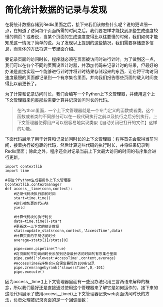 # 简化统计数据的记录与发现

在将统计数据存储到Redis里面之后，接下来我们该做些什么呢？说的更详细一点，在知道了访问每个页面所需的时间之后，我们要怎样才能找到那些生成速度较慢的网页？或者说，当某个页面的生成速度变得比以往要慢的时候，我们如何才能知悉这一情况？简单的说，为了发现以上提到的这些情况，我们需要存储更多信息，而具体的方法将这一节里面介绍。

要记录页面的访问时长，程序就必须在页面被访问时进行计时。为了做到这一点，我们可以在各个不同的页面设置计时器，并添加代码来记录计时的结果，但最好的办法是直接实现一个能够进行计时并将计时结果存储起来的东西，让它将平均访问速度最慢的页面都记录到一个有序集合里面，并向我们报告哪些页面的载入时间变得比以前更长了。

为了计算和记录访问时长，我们会编写一个Python上下文管理器，并使用这个上下文管理器来包裹那些需要计算并记录访问时长的代码。

> 在Python里面，一个上下文管理器就是一个专门定义的函数或者类，这个函数或者类的不同部分可以在一段代码执行之前以及执行之后分别执行。上下文管理器使得用户可以很容易地实现类似【自动关闭已打开的文件】这样的功能。

下面代码展示了用于计算和记录访问时长的上下文管理器：程序首先会取得当前时间，接着执行被包裹的代码，然后计算这些代码的执行时长，并将结果记录到  
Redis里面；除此之外，程序还会对记录当前上下文最大访问的时间的有序集合进行更新。

```
import contextlib
import time

#将这个Python生成器用作上下文管理器
@contextlib.contextmanager
def access__time(conn,context):
    #记录代码块执行前的时间
    start=time.time()
    #运行被包裹的代码块
    yield

    #计算代码块的执行时长
    data=time.time()-start
    #更新这一上下文的统计数据
    stats=update_stats(conn,context,'AccessTime',data)
    #计算页面的平局访问时长
    average=stats[1]/stats[0]

    pipe=conn.pipeline(True)
    #将页面的平均访问时长添加到记录最长访问时间的有序集合里面
    pipe.zadd('slowest:AccessTime',context,average)
    #AccessTime有序集合只会保留最慢的100条记录
    pipe.zremrangebyrank('slowessTime',0,-101)
    pipe.execute()
```

因为access\__time\(\)上下文管理器里面有一些没办法只用三言两语来解释的概念，所以我们最好还是直接通过使用这个管理器来了解它是如何运作的。接下来的这段代码展示了使用access\__time\(\)上下文管理器记录web页面访问时长的方法，负责处理被记录页面的是一个回调函数：

```

```


